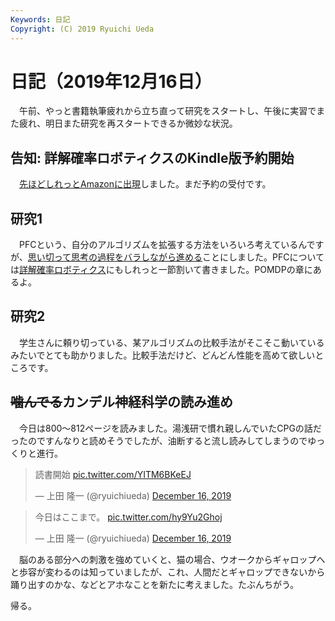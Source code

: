 ```yaml
---
Keywords: 日記
Copyright: (C) 2019 Ryuichi Ueda
---
```


# 日記（2019年12月16日） 

　午前、やっと書籍執筆疲れから立ち直って研究をスタートし、午後に実習でまた疲れ、明日また研究を再スタートできるか微妙な状況。

## 告知: 詳解確率ロボティクスのKindle版予約開始

　[先ほどしれっとAmazonに出現](https://amzn.to/36FTOUI)しました。まだ予約の受付です。

## 研究1

　PFCという、自分のアルゴリズムを拡張する方法をいろいろ考えているんですが、[思い切って思考の過程をバラしながら進める](/?page=pfc_note)ことにしました。PFCについては[詳解確率ロボティクス](https://amzn.to/35si8sL)にもしれっと一節割いて書きました。POMDPの章にあるよ。

## 研究2

　学生さんに頼り切っている、某アルゴリズムの比較手法がそこそこ動いているみたいでとても助かりました。比較手法だけど、どんどん性能を高めて欲しいところです。


## <del>噛んでる</del>カンデル神経科学の読み進め

　今日は800〜812ページを読みました。湯浅研で慣れ親しんでいたCPGの話だったのですんなりと読めそうでしたが、油断すると流し読みしてしまうのでゆっくりと進行。

<blockquote class="twitter-tweet" data-partner="tweetdeck"><p lang="ja" dir="ltr">読書開始 <a href="https://t.co/YITM6BKeEJ">pic.twitter.com/YITM6BKeEJ</a></p>&mdash; 上田 隆一 (@ryuichiueda) <a href="https://twitter.com/ryuichiueda/status/1206484328198262784?ref_src=twsrc%5Etfw">December 16, 2019</a></blockquote>
<script async src="https://platform.twitter.com/widgets.js" charset="utf-8"></script>


<blockquote class="twitter-tweet" data-partner="tweetdeck"><p lang="ja" dir="ltr">今日はここまで。 <a href="https://t.co/hy9Yu2Ghoj">pic.twitter.com/hy9Yu2Ghoj</a></p>&mdash; 上田 隆一 (@ryuichiueda) <a href="https://twitter.com/ryuichiueda/status/1206496856915623937?ref_src=twsrc%5Etfw">December 16, 2019</a></blockquote>
<script async src="https://platform.twitter.com/widgets.js" charset="utf-8"></script>


　脳のある部分への刺激を強めていくと、猫の場合、ウオークからギャロップへと歩容が変わるのは知っていましたが、これ、人間だとギャロップできないから踊り出すのかな、などとアホなことを新たに考えました。たぶんちがう。


帰る。
